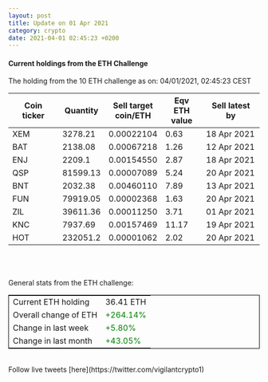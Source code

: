 ```yaml
---
layout: post
title: Update on 01 Apr 2021
category: crypto
date: 2021-04-01 02:45:23 +0200
---
```

<!-- Global site tag (gtag.js) - Google Analytics -->
<script async src="https://www.googletagmanager.com/gtag/js?id=UA-103831149-5"></script>
<script>
  window.dataLayer = window.dataLayer || [];
  function gtag(){dataLayer.push(arguments);}
  gtag('js', new Date());

  gtag('config', 'UA-103831149-5');
</script>


#### Current holdings from the ETH Challenge

The holding from the 10 ETH challenge as on: 04/01/2021, 02:45:23 CEST

|Coin ticker|Quantity|Sell target<br>coin/ETH|Eqv ETH<br>value|Sell latest by|
|-----------|--------|-----------|-----------|--------------|
XEM|3278.21|  0.00022104|0.63|18 Apr 2021|
BAT|2138.08|  0.00067218|1.26|12 Apr 2021|
ENJ|2209.1|  0.00154550|2.87|18 Apr 2021|
QSP|81599.13|  0.00007089|5.24|20 Apr 2021|
BNT|2032.38|  0.00460110|7.89|13 Apr 2021|
FUN|79919.05|  0.00002368|1.63|20 Apr 2021|
ZIL|39611.36|  0.00011250|3.71|01 Apr 2021|
KNC|7937.69|  0.00157469|11.17|19 Apr 2021|
HOT|232051.2|  0.00001062|2.02|20 Apr 2021|

<br>
<br>
<br>
General stats from the ETH challenge:

<table style="border:1px solid black;margin-left:auto;margin-right:auto;">
	<tbody>
	<tr>
		<td>Current ETH holding</td>
		<td>     36.41 ETH</td>
	</tr>
	<tr>
		<td>Overall change of ETH</td>
		<td><font color="green">+264.14%</font></td>
	</tr>
	<tr>
		<td>Change in last week</td>
		<td><font color="green">+5.80%</font></td>
	</tr>
	<tr>
		<td>Change in last month</td>
		<td><font color="green">+43.05%</font></td>
	</tr>
	</tbody>
</table>

<br>
Follow live tweets [here](https://twitter.com/vigilantcrypto1)
<br>
<br>